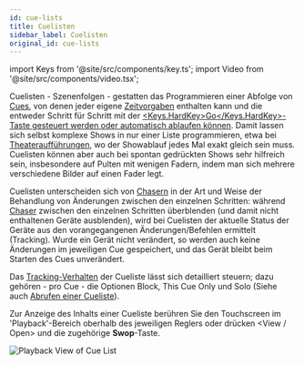 ```yaml
---
id: cue-lists
title: Cuelisten
sidebar_label: Cuelisten
original_id: cue-lists
---
```


import Keys from '@site/src/components/key.ts';
import Video from '@site/src/components/video.tsx';

Cuelisten - Szenenfolgen - gestatten das Programmieren einer Abfolge
von [Cues](cues.md), von denen jeder eigene [Zeitvorgaben](cue-lists/cue-list-timing.md) enthalten kann und die
entweder Schritt für Schritt mit der [<Keys.HardKey>Go</Keys.HardKey>-Taste gesteuert werden oder
automatisch ablaufen können](cue-lists/cue-list-playback.md). Damit lassen sich selbst komplexe Shows in nur einer Liste programmieren, etwa bei 
[Theateraufführungen](cue-lists/theatre-programming.md), wo der
Showablauf jedes Mal exakt gleich sein muss. Cuelisten können aber auch
bei spontan gedrückten Shows sehr hilfreich sein, insbesondere auf
Pulten mit wenigen Fadern, indem man sich mehrere verschiedene Bilder
auf einen Fader legt.

Cuelisten unterscheiden sich von [Chasern](chases.md) in der Art und Weise der
Behandlung von Änderungen zwischen den einzelnen Schritten: während
[Chaser](chases.md) zwischen den einzelnen Schritten überblenden (und damit nicht
enthaltenen Geräte ausblenden), wird bei Cuelisten der aktuelle Status
der Geräte aus den vorangegangenen Änderungen/Befehlen ermittelt
(Tracking). Wurde ein Gerät nicht verändert, so werden auch keine
Änderungen im jeweiligen Cue gespeichert, und das Gerät bleibt beim
Starten des Cues unverändert.

Das [Tracking-Verhalten](cue-lists/cue-list-playback.md#tracking) der 
Cueliste lässt sich detailliert steuern; dazu gehören - pro Cue - die 
Optionen Block, This Cue Only und Solo (Siehe auch [Abrufen einer Cueliste](cue-lists/cue-list-playback.md)).

Zur Anzeige des Inhalts einer Cueliste berühren Sie den Touchscreen im
'Playback'-Bereich oberhalb des jeweiligen Reglers oder drücken \<View /
 Open\> und die zugehörige <strong>Swop</strong>-Taste.

![Playback View of Cue List](/docs/images/Cue-List-Window-with-Autoload-playback.png)